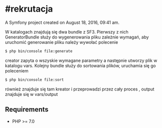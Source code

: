 #rekrutacja
==========

A Symfony project created on August 18, 2016, 09:41 am.

W katalogach znajdują się dwa bundle z SF3.
Pierwszy z nich GeneratorBundle służy do wygenerowania pliku zależnie wymagań, aby uruchomić generowanie pliku należy wywołać polecenie
```bash
$ php bin/console file:generate
```
creator zapyta o wszyskie wymagane parametry a następnie utworzy plik w katalogu vars.
Kolejny bundle służy do sortowania plików, uruchamia się go poleceniem
```bash
$ php bin/console file:sort
```
również znajduje się tam kreator i przeprowadzi przez cały proces , output znajduje się w vars/output


## Requirements

* PHP >= 7.0
